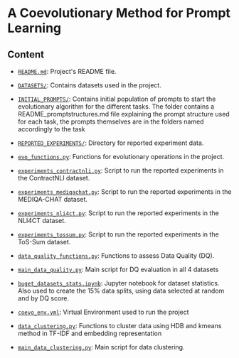 # A Coevolutionary Method for Prompt Learning

## Content

- [`README.md`](README.md): Project's README file.

- [`DATASETS/`](DATASETS): Contains datasets used in the project.
- [`INITIAL_PROMPTS/`](INITIAL_PROMPTS): Contains initial population of prompts to start the evolutionary algorithm for the different tasks. The folder contains a README_promptstructures.md file explaining the prompt structure used for each task, the prompts themselves are in the folders named accordingly to the task
- [`REPORTED_EXPERIMENTS/`](REPORTED_EXPERIMENTS): Directory for reported experiment data.

- [`evo_functions.py`](evo_functions.py): Functions for evolutionary operations in the project.

- [`experiments_contractnli.py`](experiments_contractnli.py): Script to run the reported experiments in the ContractNLI dataset.
- [`experiments_mediqachat.py`](experiments_mediqachat.py): Script to run the reported experiments in the MEDIQA-CHAT dataset.
- [`experiments_nli4ct.py`](experiments_nli4ct.py): Script to run the reported experiments in the NLI4CT dataset.
- [`experiments_tossum.py`](experiments_tossum.py): Script to run the reported experiments in the ToS-Sum dataset.

- [`data_quality_functions.py`](data_quality_functions.py): Functions to assess Data Quality (DQ).
- [`main_data_quality.py`](main_data_quality.py): Main script for DQ evaluation in all 4 datasets

- [`buget_datasets_stats.ipynb`](buget_datasets_stats.ipynb): Jupyter notebook for dataset statistics. Also used to create the 15% data splits, using data selected at random and by DQ score.

- [`coevo_env.yml`](coevo_env.yml): Virtual Environment used to run the project

- [`data_clustering.py`](data_clustering.py): Functions to cluster data using HDB and kmeans method in TF-IDF and embedding representation
- [`main_data_clustering.py`](main_data_clustering.py): Main script for data clustering.


